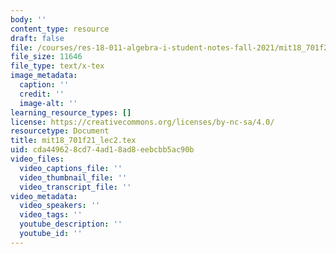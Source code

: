```yaml
---
body: ''
content_type: resource
draft: false
file: /courses/res-18-011-algebra-i-student-notes-fall-2021/mit18_701f21_lec2.tex
file_size: 11646
file_type: text/x-tex
image_metadata:
  caption: ''
  credit: ''
  image-alt: ''
learning_resource_types: []
license: https://creativecommons.org/licenses/by-nc-sa/4.0/
resourcetype: Document
title: mit18_701f21_lec2.tex
uid: cda44962-8cd7-4ad1-8ad8-eebcbb5ac90b
video_files:
  video_captions_file: ''
  video_thumbnail_file: ''
  video_transcript_file: ''
video_metadata:
  video_speakers: ''
  video_tags: ''
  youtube_description: ''
  youtube_id: ''
---
```

